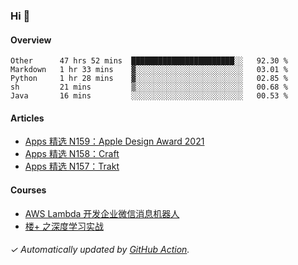 ### Hi 👋

#### Overview

<!--START_SECTION:waka-->
```text
Other      47 hrs 52 mins  ███████████████████████░░   92.30 % 
Markdown   1 hr 33 mins    ▓░░░░░░░░░░░░░░░░░░░░░░░░   03.01 % 
Python     1 hr 28 mins    ▓░░░░░░░░░░░░░░░░░░░░░░░░   02.85 % 
sh         21 mins         ▒░░░░░░░░░░░░░░░░░░░░░░░░   00.68 % 
Java       16 mins         ░░░░░░░░░░░░░░░░░░░░░░░░░   00.53 % 
```
<!--END_SECTION:waka-->

#### Articles

<!-- BLOG:START -->
- [Apps 精选 N159：Apple Design Award 2021](https://huhuhang.com/post/product-hunt/product-hunt-n159)
- [Apps 精选 N158：Craft](https://huhuhang.com/post/product-hunt/product-hunt-n158)
- [Apps 精选 N157：Trakt](https://huhuhang.com/post/product-hunt/product-hunt-n157)
<!-- BLOG:END -->

#### Courses

<!-- SYL:START -->
- [AWS Lambda 开发企业微信消息机器人](https://lanqiao.cn/courses/2868)
- [楼+ 之深度学习实战](https://lanqiao.cn/courses/2617)
<!-- SYL:END -->

###### ✓ Automatically updated by [GitHub Action](https://github.com/huhuhang/huhuhang/actions).
